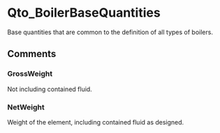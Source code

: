 # Qto_BoilerBaseQuantities

Base quantities that are common to the definition of all types of boilers.<!-- end of definition -->


## Comments

### GrossWeight

Not including contained fluid.

### NetWeight

Weight of the element, including contained fluid as designed.

